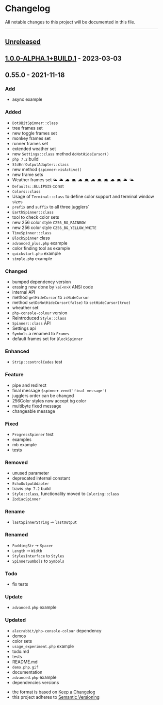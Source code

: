 # Changelog
All notable changes to this project will be documented in this file.

---

<a name="unreleased"></a>
## [Unreleased]


<a name="1.0.0-ALPHA.1+BUILD.1"></a>
## [1.0.0-ALPHA.1+BUILD.1] - 2023-03-03

<a name="0.55.0"></a>
## 0.55.0 - 2021-11-18
### Add
- async example

### Added
- `Dot8BitSpinner::class`
- tree frames set
- new toggle frames set
- monkey frames set
- runner frames set
- extended weather set
- new `Settings::class` method `doNotHideCursor()`
- `php 7.2` build
- `StdErrOutputAdapter::class`
- new method `$spinner->isActive()`
- new frame sets
- Weather frames set  `🌤 🌥 🌧 🌨 🌧 🌨 🌧 🌨 🌨 🌧 🌨 🌥 🌤`
- `Defaults::ELLIPSIS` const
- `Colors::class`
- Usage of `Terminal::class` to define color support and terminal window sizes
- `prefix` and `suffix` to all three jugglers`
- `EarthSpinner::class`
- tool to check color sets
- new 256 color style `C256_BG_RAINBOW`
- new 256 color style `C256_BG_YELLOW_WHITE`
- `TimeSpinner::class`
- `BlockSpinner` class
- `advanced_plus.php` example
- color finding tool as example
- `quickstart.php` example
- `simple.php` example

### Changed
- bumped dependency version
- erasing now done by `\e[<n>X` ANSI code
- internal API
- method `getHideCursor` to `isHideCursor`
- method `setDoNotHideCursor(false)` to `setHideCursor(true)`
- wheather set
- `php-console-colour` version
- Reintroduced `Style::class`
- `Spinner::class` API
- Settings api
- `Symbols` a renamed to `Frames`
- default frames set for `BlockSpinner`

### Enhanced
- `Strip::controlCodes` test

### Feature
- pipe and redirect
- final message `$spinner->end('final message')`
- jugglers order can be changed
- 256Color styles now accept bg color
- multibyte fixed message
- changeable message

### Fixed
- `ProgressSpinner` test
- examples
- mb example
- tests

### Removed
- unused parameter
- deprecated internal constant
- `EchoOutputAdapter`
- travis `php 7.2` build
- `Style::class`, functionality moved to `Coloring::class`
- `ZodiacSpinner`

### Rename
- `lastSpinnerString` ➙ `lastOutput`

### Renamed
- `PaddingStr` ➙ `Spacer`
- `Length` ➙ `Width`
- `StylesInterface` to `Styles`
- `SpinnerSumbols` to `Symbols`

### Todo
- fix tests

### Update
- `advanced.php` example

### Updated
- `alecrabbit/php-console-colour` dependency
- demos
- color sets
- `usage_experiment.php` example
- todo.md
- tests
- README.md
- `demo.php.gif`
- documentation
- `advanced.php` example
- dependencies versions


[Unreleased]: https://github.com/alecrabbit/php-wcwidth/compare/1.0.0-ALPHA.1+BUILD.1...HEAD
[1.0.0-ALPHA.1+BUILD.1]: https://github.com/alecrabbit/php-wcwidth/compare/0.55.0...1.0.0-ALPHA.1+BUILD.1
- the format is based on [Keep a Changelog](https://keepachangelog.com/en/1.0.0/)
- this project adheres to [Semantic Versioning](https://semver.org/spec/v2.0.0.html)
